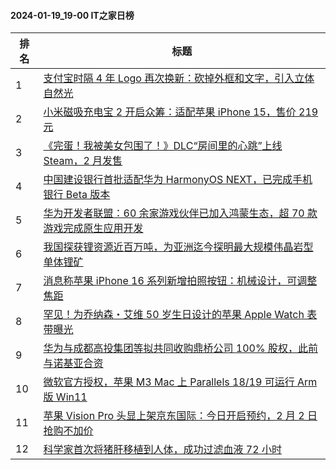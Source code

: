 #### 2024-01-19_19-00  IT之家日榜

| 排名 | 标题|
| --- | ---|
| 1 | [支付宝时隔 4 年 Logo 再次换新：砍掉外框和文字，引入立体自然光](https://www.ithome.com/0/746/112.htm) |
| 2 | [小米磁吸充电宝 2 开启众筹：适配苹果 iPhone 15，售价 219 元](https://www.ithome.com/0/746/068.htm) |
| 3 | [《完蛋！我被美女包围了！》DLC“房间里的心跳”上线 Steam，2 月发售](https://www.ithome.com/0/746/132.htm) |
| 4 | [中国建设银行首批适配华为 HarmonyOS NEXT，已完成手机银行 Beta 版本](https://www.ithome.com/0/746/108.htm) |
| 5 | [华为开发者联盟：60 余家游戏伙伴已加入鸿蒙生态，超 70 款游戏完成原生应用开发](https://www.ithome.com/0/746/064.htm) |
| 6 | [我国探获锂资源近百万吨，为亚洲迄今探明最大规模伟晶岩型单体锂矿](https://www.ithome.com/0/746/046.htm) |
| 7 | [消息称苹果 iPhone 16 系列新增拍照按钮：机械设计，可调整焦距](https://www.ithome.com/0/746/114.htm) |
| 8 | [罕见！为乔纳森・艾维 50 岁生日设计的苹果 Apple Watch 表带曝光](https://www.ithome.com/0/746/063.htm) |
| 9 | [华为与成都高投集团等拟共同收购鼎桥公司 100% 股权，此前与诺基亚合资](https://www.ithome.com/0/746/175.htm) |
| 10 | [微软官方授权，苹果 M3 Mac 上 Parallels 18/19 可运行 Arm 版 Win11](https://www.ithome.com/0/746/078.htm) |
| 11 | [苹果 Vision Pro 头显上架京东国际：今日开启预约，2 月 2 日抢购不加价](https://www.ithome.com/0/746/115.htm) |
| 12 | [科学家首次将猪肝移植到人体，成功过滤血液 72 小时](https://www.ithome.com/0/746/150.htm) |
